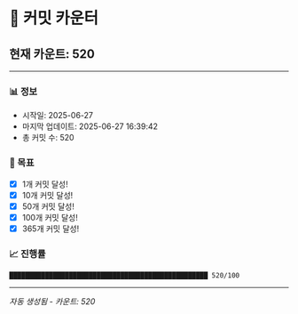 # 🔢 커밋 카운터

## 현재 카운트: 520

---

### 📊 정보
- 시작일: 2025-06-27
- 마지막 업데이트: 2025-06-27 16:39:42
- 총 커밋 수: 520

### 🎯 목표
- [x] 1개 커밋 달성!
- [x] 10개 커밋 달성!
- [x] 50개 커밋 달성!
- [x] 100개 커밋 달성!
- [x] 365개 커밋 달성!

### 📈 진행률
```
██████████████████████████████████████████████████ 520/100
```

---
*자동 생성됨 - 카운트: 520*
